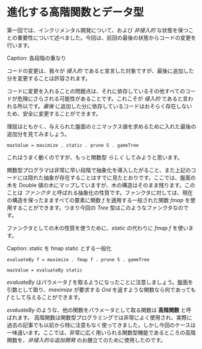 # 進化する高階関数とデータ型

第一回では、インクリメンタル開発について、および _非侵入的_ な状態を保つことの重要性について述べました。今回は、前回の最後の状態からコードの変更を行います。

Caption: 各段階の重なり

コードの変更は、我々が _侵入的_ であると宣言した対象ですが、最後に追加した分を変更することは許容されます。

コードに変更を入れることの問題点は、それに依存しているその他すべてのコードが危険にさらされる可能性があることです。これこそが _侵入的_ であると言われる所以です。_最後_ に追加した分に依存しているコードはおそらく存在しないため、安全に変更することができます。

理屈はともかく、与えられた盤面のミニマックス値を求めるために入れた最後の追加分を見てみましょう。

```
maxValue = maximize . static . prune 5 . gameTree
```

これはうまく動くのですが、もっと関数型 _らしく_ してみようと思います。

関数型プログラマは非常に早い段階で抽象化を導入したがること、また上記のコードには隠れた抽象が存在することはすでに見たとおりです。ここでは、盤面の木を Double 値の木にマップしていますが、木の構造はそのまま残ります。このことは _ファンクタ_ と呼ばれる抽象化の性質です。ファンクタに対しては、現在の構造を保ったまますべての要素に関数 _f_ を適用する一般された関数 _fmap_ を使用することができます。つまり今回の _Tree_ 型はこのようなファンクタなのです。

ファンクタとしての木の性質を使うために、_static_ の代わりに _fmap f_ を使います。

Caption: static を fmap static とする一般化

```
evaluateBy f = maximize . fmap f . prune 5 . gameTree

maxValue = evaluateBy static
```

_evaluateBy_ はパラメータ _f_ を取るようになったことに注意しましょう。盤面を引数として取り、_maximize_ が要求する _Ord_ を返すような関数なら何であっても _f_ として与えることができます。

_evaluateBy_ のような、他の関数をパラメータとして取る関数は __高階関数__ と呼ばれます。
高階関数は関数型プログラミングでは非常によく使用され、実際に過去の記事でも以前から特に注意もなく使ってきました。しかし今回のケースは一味違います。ここでは、非常に広く用いられる関数型機能であるところの高階関数を、_非侵入的な追加開発_ のお膳立てのために使用したのです。

